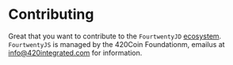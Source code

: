 # Contributing

Great that you want to contribute to the `FourtwentyJD` [ecosystem](https://420integrated/wiki/fourtwentyjs/). `FourtwentyJS` is managed by the 420Coin Foundationm, emailus at info@420integrated.com for information.
